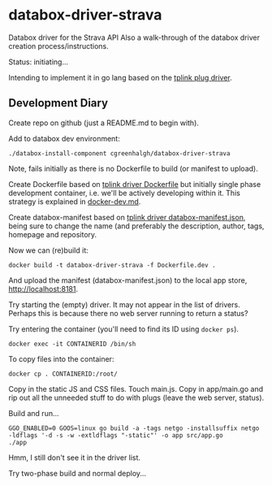 # databox-driver-strava

Databox driver for the Strava API
Also a walk-through of the databox driver creation process/instructions.

Status: initiating...

Intending to implement it in go lang based on the [tplink plug driver](https://github.com/me-box/driver-tplink-smart-plug).

## Development Diary

Create repo on github (just a README.md to begin with).

Add to databox dev environment:
```
./databox-install-component cgreenhalgh/databox-driver-strava
```

Note, fails initially as there is no Dockerfile to build (or manifest to upload).

Create Dockerfile based on 
[tplink driver Dockerfile](https://github.com/me-box/driver-tplink-smart-plug/blob/master/Dockerfile)
but initially single phase development container, i.e. we'll be
actively developing within it. This strategy is explained in
[docker-dev.md](https://github.com/me-box/documents/blob/master/guides/docker-dev.md).

Create databox-manifest based on
[tplink driver databox-manifest.json](https://github.com/me-box/driver-tplink-smart-plug/blob/master/databox-manifest.json),
being sure to change the name (and preferably the description,
author, tags, homepage and repository.

Now we can (re)build it:
```
docker build -t databox-driver-strava -f Dockerfile.dev .
```

And upload the manifest (databox-manifest.json) to the local app
store, [http://localhost:8181](http://localhost:8181).

Try starting the (empty) driver.
It may not appear in the list of drivers. Perhaps this is because there 
no web server running to return a status?

Try entering the container (you'll need to find its ID using `docker ps`).
```
docker exec -it CONTAINERID /bin/sh
```

To copy files into the container:
```
docker cp . CONTAINERID:/root/
```

Copy in the static JS and CSS files.
Touch main.js.
Copy in app/main.go and rip out all the unneeded stuff to do with plugs
(leave the web server, status).

Build and run...
```
GGO_ENABLED=0 GOOS=linux go build -a -tags netgo -installsuffix netgo -ldflags '-d -s -w -extldflags "-static"' -o app src/app.go
./app
```

Hmm, I still don't see it in the driver list.

Try two-phase build and normal deploy...

